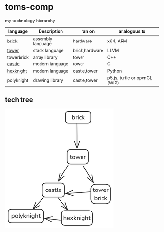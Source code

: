 # toms-comp
my technology hierarchy

|language| Description | ran on | analogous to |
| - | - | - | - |
| [brick](brick.md) | assembly language | hardware | x64, ARM |
| [tower](tower.md) | stack language | brick,hardware | LLVM |
| towerbrick | array library | tower| C++ |
| [castle](castle.md) | modern language | tower | C |
| [hexknight](hexknight.md)| modern language | castle,tower| Python | 
| polyknight | drawing library | castle,tower | p5.js, turtle or openGL (WIP) | 

## tech tree

![alt text](tech_tree.png)
